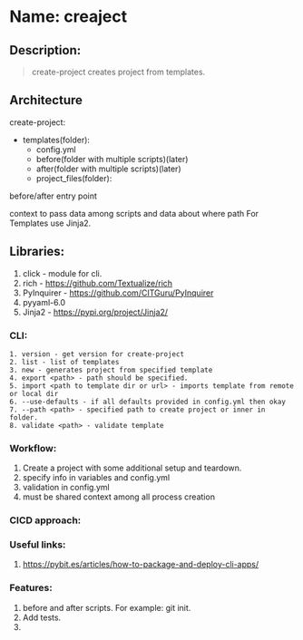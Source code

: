 # Name: creaject

## Description:

> create-project creates project from templates.

## Architecture

create-project:

- templates(folder):
  - config.yml
  - before(folder with multiple scripts)(later)
  - after(folder with multiple scripts)(later)
  - project_files(folder):

before/after entry point

context to pass data among scripts and data about where path
For Templates use Jinja2. 

## Libraries:

1. click - module for cli.
2. rich - https://github.com/Textualize/rich
3. PyInquirer - https://github.com/CITGuru/PyInquirer
4. pyyaml-6.0
5. Jinja2 - https://pypi.org/project/Jinja2/

### CLI:

    1. version - get version for create-project
    2. list - list of templates
    3. new - generates project from specified template
    4. export <path> - path should be specified.
    5. import <path to template dir or url> - imports template from remote or local dir
    6. --use-defaults - if all defaults provided in config.yml then okay
    7. --path <path> - specified path to create project or inner in folder.
    8. validate <path> - validate template

### Workflow:

1. Create a project with some additional setup and teardown.
2. specify info in variables and config.yml
3. validation in config.yml
4. must be shared context among all process creation

### CICD approach:

### Useful links:

1. https://pybit.es/articles/how-to-package-and-deploy-cli-apps/

### Features:
1. before and after scripts. For example: git init.
2. Add tests.
3. 
